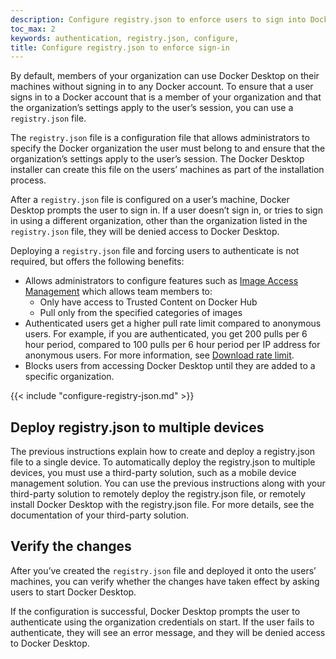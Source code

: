 ```yaml
---
description: Configure registry.json to enforce users to sign into Docker Desktop
toc_max: 2
keywords: authentication, registry.json, configure,
title: Configure registry.json to enforce sign-in
---
```


By default, members of your organization can use Docker Desktop on their machines without signing in to any Docker account. To ensure that a user signs in to a Docker account that is a member of your organization and that the
organization’s settings apply to the user’s session, you can use a `registry.json` file.

The `registry.json` file is a configuration file that allows administrators to specify the Docker organization the user must belong to and ensure that the organization’s settings apply to the user’s session. The Docker Desktop installer can create this file on the users’ machines as part of the installation process.

After a `registry.json` file is configured on a user’s machine, Docker Desktop prompts the user to sign in. If a user doesn’t sign in, or tries to sign in using a different organization, other than the organization listed in the `registry.json` file, they will be denied access to Docker Desktop.

Deploying a `registry.json` file and forcing users to authenticate is not required, but offers the following benefits:

 - Allows administrators to configure features such as [Image Access Management](image-access-management.md) which allows team members to:
    - Only have access to Trusted Content on Docker Hub
    - Pull only from the specified categories of images
- Authenticated users get a higher pull rate limit compared to anonymous users. For example, if you are authenticated, you get 200 pulls per 6 hour period, compared to 100 pulls per 6 hour period per IP address for anonymous users. For more information, see [Download rate limit](download-rate-limit.md).
- Blocks users from accessing Docker Desktop until they are added to a specific organization.

{{< include "configure-registry-json.md" >}}

## Deploy registry.json to multiple devices

The previous instructions explain how to create and deploy a registry.json file to a single device. To automatically deploy the registry.json to multiple devices, you must use a third-party solution, such as a mobile device management solution. You can use the previous instructions along with your third-party solution to remotely deploy the registry.json file, or remotely install Docker Desktop with the registry.json file. For more details, see the documentation of your third-party solution.

## Verify the changes

After you’ve created the `registry.json` file and deployed it onto the users’ machines, you can verify whether the changes have taken effect by asking users to start Docker Desktop.

If the configuration is successful, Docker Desktop prompts the user to authenticate using the organization credentials on start. If the user fails to authenticate, they will see an error message, and they will be denied access to Docker Desktop.